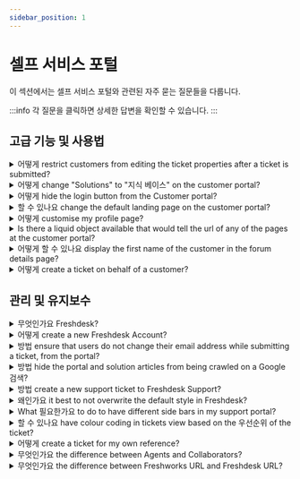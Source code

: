 ```yaml
---
sidebar_position: 1
---
```


# 셀프 서비스 포털

이 섹션에서는 셀프 서비스 포털와 관련된 자주 묻는 질문들을 다룹니다.

:::info
각 질문을 클릭하면 상세한 답변을 확인할 수 있습니다.
:::


## 고급 기능 및 사용법

<details>
<summary>어떻게 restrict customers from editing the ticket properties after a ticket is submitted?</summary>

<p><span style={{ fontSize: "16px" }}>You can use the below-displayed code to restrict the customer from editing the ticket fields after a ticket is submitted. </span></p><p><span style={{ fontSize: "16px" }}><br /></span></p><p><span dir="ltr" style={{ fontSize: "16px" }}>Please navigate to <strong>Admin</strong>--&gt; Channels &gt; <strong dir="ltr">Portals </strong>--&gt;<strong dir="ltr">Customize portal</strong>--&gt;<strong>Layout &amp; pages</strong>--&gt;<strong>Portal pages</strong>--&gt;paste the below code under the <strong>T</strong><strong>icket details</strong> section,</span></p><p><span style={{ fontSize: "16px" }}><br /></span></p><p><span style={{ fontSize: "16px" }}>&lt;script&gt;</span></p><p><span style={{ fontSize: "16px" }}> jQuery('#portal_ticket_form .controls').each(function() { </span></p><p><span style={{ fontSize: "16px" }}> jQuery(this).children().attr('disabled','disabled'); </span></p><p><span style={{ fontSize: "16px" }}> });</span></p><p><span style={{ fontSize: "16px" }}> jQuery('#helpdesk_ticket_submit').attr('disabled','disabled')</span></p><p><span style={{ fontSize: "16px" }}>&lt;/script&gt;</span></p><p><span style={{ fontSize: "16px" }}><br /></span></p><p><span style={{ fontSize: "16px" }}>This would be possible only from the <strong>Estate</strong> plan onwards in Freshdesk. </span></p><p><br /></p>

</details>

<details>
<summary>어떻게 change "Solutions" to "지식 베이스" on the customer portal?</summary>

<p ><span dir="ltr" style={{ fontSize: "16px", fontFamily: "Arial" }}>Please go to <strong dir="ltr" style={{ fontFamily: "Arial" }}>Admin &gt; Channels &gt; Portals &gt; Customize &gt; Edit theme &gt; Layouts &amp; Pages</strong> and make the following changes.</span></p><p style={{ fontFamily: "Arial" }}><span style={{ fontFamily: "Helvetica Neue" }}><br /><img src="#" style={{ width: "auto", fontFamily: "Arial" }} class="fr-fic fr-fil fr-dib" /><span style={{ fontSize: "16px", fontFamily: "Arial" }}><br /></span></span></p><p style={{ fontFamily: "Arial" }}><span style={{ fontFamily: "Helvetica Neue" }}><span style={{ fontSize: "16px", fontFamily: "Arial" }}><strong style={{ fontFamily: "Arial" }}>Header:</strong></span></span></p><div><pre contenteditable="false" rel="highlighter">&lt;script&gt; jQuery('#header-tabs a[href='/support/solutions']').text('Knowledge base'); &lt;/script&gt;</pre></div><div style={{ fontFamily: "Arial" }}><br /></div><div></div><p style={{ fontFamily: "Arial" }}><span style={{ fontFamily: "Helvetica Neue" }}><span style={{ fontSize: "16px", fontFamily: "Arial" }}><strong dir="ltr" style={{ fontFamily: "Arial" }}>Footer</strong><strong style={{ fontFamily: "Arial" }}>:</strong></span></span></p><div style={{ fontFamily: "Arial" }}><pre contenteditable="false" rel="highlighter" style={{ fontFamily: "Arial" }}><span style={{ fontFamily: "Helvetica Neue" }}>&lt;script&gt; jQuery('.footer-links a[href='/support/solutions']').text('Knowledge base'); &lt;/script&gt;</span></pre></div><p style={{ fontFamily: "Arial" }}><span style={{ fontFamily: "Helvetica Neue" }}><span style={{ fontSize: "16px", fontFamily: "Arial" }}><br /></span></span></p><p style={{ fontFamily: "Arial" }}><span style={{ fontFamily: "Helvetica Neue" }}><span style={{ fontSize: "16px", fontFamily: "Arial" }}><strong style={{ fontFamily: "Arial" }}>Search results:</strong></span></span></p><div style={{ fontFamily: "Arial" }}><pre contenteditable="false" rel="highlighter" style={{ fontFamily: "Arial" }}>&lt;script&gt; jQuery('.nav-filter li a[href^='/support/search/solutions?term']').text('Knowledge Base'); &lt;/script&gt;</pre></div><p style={{ fontFamily: "Arial" }}><span style={{ fontFamily: "Helvetica Neue" }}><br /></span></p><p style={{ fontFamily: "Arial" }}><span style={{ fontFamily: "Helvetica Neue" }}><span style={{ fontSize: "16px", fontFamily: "Arial" }}><strong style={{ fontFamily: "Arial" }}>Note</strong>:&nbsp;</span></span></p><p style={{ fontFamily: "Arial" }}><span style={{ fontFamily: "Helvetica Neue" }}><br /></span></p><p style={{ fontFamily: "Arial" }}><span style={{ fontFamily: "Helvetica Neue" }}><span style={{ fontSize: "16px", fontFamily: "Arial" }}>1)This can only be done on accounts in the <strong dir="ltr" style={{ fontFamily: "Arial" }}>Estate and Forest plan (older plan structure)</strong>.</span></span></p><p style={{ fontFamily: "Arial" }}><span style={{ fontFamily: "Helvetica Neue" }}><span style={{ fontSize: "16px", fontFamily: "Arial" }}>2)If multiple languages are set up on the helpdesk, you would need to specify the languages.</span></span></p><p style={{ fontFamily: "Arial" }}><span style={{ fontFamily: "Helvetica Neue" }}><br /></span></p><p style={{ fontFamily: "Arial" }}><span style={{ fontFamily: "Helvetica Neue" }}><span dir="ltr" style={{ fontSize: "16px", fontFamily: "Arial" }}>For example, if the helpdesk languages are English and French, here is the script for header:</span></span></p><p style={{ fontFamily: "Arial" }}><span style={{ fontFamily: "Helvetica Neue" }}><br /></span></p><div style={{ fontFamily: "Arial" }}><pre contenteditable="false" rel="highlighter" style={{ fontFamily: "Arial" }}><span style={{ fontFamily: "Helvetica Neue" }}>&lt;script&gt; jQuery('#header-tabs a[href="/en/support/solutions"]').text("Knowledgebase"); jQuery('#header-tabs a[href="/fr/support/solutions"]').text("Base de connaissances"); &lt;/script&gt;</span></pre></div><p style={{ fontFamily: "Arial" }}><span style={{ fontFamily: "Helvetica Neue" }}><span dir="ltr" style={{ fontSize: "16px", fontFamily: "Arial" }}>To learn more about portal customization, click <a href="https://support.freshdesk.com/en/support/solutions/articles/50000003754">here</a>.</span></span></p><p ><span style={{ fontFamily: "Helvetica Neue" }}><br /></span></p><p ><br /></p>

</details>

<details>
<summary>어떻게 hide the login button from the Customer portal?</summary>

<p ><span style={{ fontSize: "16px" }}>If you do not wish your customers to login to your portal, but only to view the content which is made available on it, you could hide the login button from your portal.&nbsp;</span></p><p ><br /></p><p ><span style={{ fontSize: "16px" }}>To hide the login button, you can use the following code under the Stylesheet section:</span></p><div><pre contenteditable="false" rel="highlighter">a[href*='login'] {display:none;}</pre></div><p ><span style={{ fontSize: "16px" }}><br /></span></p><p ><span dir="ltr" style={{ fontSize: "16px" }}>This can be found under <strong dir="ltr">Admin --&gt; Channels --&gt; Portals --&gt; Customize --&gt; Edit theme &gt; Stylesheet&nbsp;</strong>and would be available from the <strong >Garden</strong> plan onwards.</span></p><p ><br /></p><p ><span dir="ltr" style={{ fontSize: "16px" }}><img src="#" style={{ width: "auto" }} class="fr-fic fr-fil fr-dib" /></span><br /></p>

</details>

<details>
<summary>할 수 있나요 change the default landing page on the customer portal?</summary>

<p ><span style={{ fontSize: "16px" }}>The default behavior in Freshdesk is that the users will be redirected to the <strong >Portal Home </strong>page when they access the Customer portal.</span></p><p ><span style={{ fontSize: "16px" }}><br /></span></p><p ><span style={{ fontSize: "16px" }}>If you are looking to show the Tickets page or the Solutions page instead of the portal home, below is a small hack to do that. </span></p><p ><span style={{ fontSize: "16px" }}><br /></span></p><p ><span style={{ fontSize: "16px" }}>Please add this code under <strong dir="ltr">Admin --&gt; Channels --&gt; Portals --&gt; Customize portal --&gt; Layout &amp; Pages --&gt; Portal pages --&gt; Portal home.</strong></span></p><p ><span style={{ fontSize: "16px" }}><br /></span></p><pre contenteditable="false" rel="highlighter"><span style={{ fontSize: "16px" }}><code >&lt;script type='text/javascript'&gt;<br /> window.location.href = 'https://domain.freshdesk.com/support/solutions';<br />&lt;/script&gt;</code></span></pre><p ><span style={{ fontSize: "16px" }}></span></p><p ><span style={{ fontSize: "16px" }}>This code will redirect the user to the solutions page when they access the portal home page. Similarly, You could replace the URL with the tickets page URL to redirect users to the tickets page.</span></p><p ><br /></p><p ><span style={{ fontSize: "16px" }}>This is available only from the Estate plan onwards.</span></p><p ><br /></p><p ><span style={{ fontSize: "16px" }}><strong >Note</strong>: In the code, please replace domain.freshdesk.com with your Freshdesk URL.</span></p><p ><br /></p>

</details>

<details>
<summary>어떻게 customise my profile page?</summary>

<p>If you are looking to customise the profile page, you can style it with the scripts in the header that will be carried to the profile page. The 'Edit' page has Header and Footer.</p>

</details>

<details>
<summary>Is there a liquid object available that would tell the url of any of the pages at the customer portal?</summary>

<p>“Current_page_name” This is a liquid object used to cull out the name of the current page. Through this, you can see the portal homepage, New Ticket Page, Solutions Page, Edit Page etc. As a workaround, you can use jQuery scripts to get the current page URL.</p>

</details>

<details>
<summary>어떻게 할 수 있나요 display the first name of the customer in the forum details page?</summary>

<p dir="ltr">Go to <strong>Admin &gt; Channels &gt; Portal &gt; Customize portal &gt; Layouts &amp; Pages &gt; Portal pages &gt;Discussions &gt; Topic View</strong>. Replace user.name as user.firstname in the places where user.name is mentioned in the css code of the topic view page. </p>

</details>

<details>
<summary>어떻게 create a ticket on behalf of a customer?</summary>

<p>At times, there might be instances where you need to create a ticket on behalf of a customer who reached out to you directly, or for proactive support.</p><p><br /></p><p dir="ltr">You can do this under <strong>'+New' -&gt; New Ticket</strong>. You enter the Requester Information, Ticket Subject, and Description and other mandatory fields to raise a ticket on behalf of the Requester.</p><p dir="ltr"><br /></p><p dir="ltr"><img src="#" style={{ width: "auto" }} class="fr-fic fr-fil fr-dib" /></p>

</details>


## 관리 및 유지보수

<details>
<summary>무엇인가요 Freshdesk?</summary>

<p >Freshdesk, the online customer engagement solution from Freshworks, lets you streamline your company's customer support using the <a href="https://www.freshworks.com/products/what-is-freshdesk/">customer service software</a> and helps you to efficiently manage your customers as you scale. Here's what you can do with Freshdesk,</p><ul ><li >Track and manage incoming tickets from multiple channels into one single view</li><li >Support customers across various platforms like email, phone, call, chat, social media, and other messaging apps</li><li >Collaborate with multiple teams within your company to split, assign and resolve queries faster as a team</li><li >Automate redundant tasks like agent assignment based on the skill, workload, and availability</li><li >Empower customers with a comprehensive knowledge base and self-service portal&nbsp;</li><li >Analyze and gather critical insights on agent performances and customer experience with advanced analytics</li><li >Customize Freshdesk completely to suit your business requirements</li><li dir="ltr">Leverage AI and ML capabilities of Freddy, to take some work off your agents and provide faster resolutions to customers, without compromising on the quality<br /><br />You can sign up for a free trial <a href="https://freshdesk.com/signup" rel="noopener noreferrer" target="_blank">here</a>.</li></ul>

</details>

<details>
<summary>어떻게 create a new Freshdesk Account?</summary>

<p>You can create one from under freshdesk.com, using the '<strong>Sign up'</strong> option. The website will collect your contact information before creating a new Freshdesk Trial Account for you.<br /><br />Alternatively, you can use the below link to sign up for a new Freshdesk account -<br /><a href="https://freshdesk.com/signup">https://freshdesk.com/signup</a><br /><br />Happy Supporting!</p>

</details>

<details>
<summary>방법 ensure that users do not change their email address while submitting a ticket, from the portal?</summary>

<p><span rel="tempredactor" style={{ fontSize: "16px" }}>You can pre-populate the users' email addresses and grey-out the field so that they will not be able to edit the email address when the user is logged in. This can be done by greying out the 'Requester' field using a jQuery script.</span></p><p><span style={{ fontSize: "16px" }}><br /></span></p><p><span style={{ fontSize: "16px" }}><span rel="tempredactor">The code that you'll have to use is - </span></span></p><p><span style={{ fontSize: "16px" }}><span rel="tempredactor"><br /></span></span></p><p><span style={{ fontSize: "16px" }}><span rel="tempredactor">{% if portal.has_user_signed_in %}</span></span></p><p><span style={{ fontSize: "16px" }}><span rel="tempredactor">&lt;script type='text/javascript'&gt;</span></span></p><p><span style={{ fontSize: "16px" }}><span rel="tempredactor">jQuery('#helpdesk_ticket_email').prop('disabled', true);</span></span></p><p><span style={{ fontSize: "16px" }}><span rel="tempredactor">&lt;/script&gt;</span></span></p><p><span style={{ fontSize: "16px" }}><span rel="tempredactor">{% endif %}</span></span></p><p><span style={{ fontSize: "16px" }}><span rel="tempredactor"><br /></span></span></p><p><span style={{ fontSize: "16px" }}><span rel="tempredactor">You would have to place this code below the existing code under <strong>Adm</strong><strong dir="ltr">in --&gt; Channels --&gt; Portals --&gt; Customize portal --&gt; Layouts &amp; Pages --&gt; Portal Pages --&gt;</strong><strong>New Ticket</strong> and then click on <strong>Save &amp; Publish</strong>.</span></span></p><p><span style={{ fontSize: "16px" }}><br /></span></p><p><span style={{ fontSize: "16px" }}>This option would be available from the <strong>Estate</strong> plan onwards.</span></p>

</details>

<details>
<summary>방법 hide the portal and solution articles from being crawled on a Google 검색?</summary>

<p ><span style={{ fontSize: "16px" }}>To prevent the portal from being crawled on a Google Search, you can have the following code attached under Portal customizations. This would available only for accounts on the <strong >Estate and Forest plans</strong>, though. </span></p><p ><span style={{ fontSize: "16px" }}><br /></span></p><p dir="ltr"><span style={{ fontSize: "16px" }}>To hide the entire portal, please go to <strong dir="ltr">Admin --&gt; Channels --&gt; Portals --&gt; Customize portal --&gt; Layouts &amp; Pages --&gt; Portal Layout --&gt; Head </strong>and add the below mentioned tag:</span></p><p ><span style={{ fontSize: "16px" }}><br /></span></p><p ><span style={{ fontSize: "16px" }}><strong ><em >&lt;META NAME='ROBOTS' CONTENT='NOINDEX, NOFOLLOW'&gt;</em></strong></span></p><p ><span style={{ fontSize: "16px" }}><br /></span></p><p ><span style={{ fontSize: "16px" }}>If you are looking to hide only the Solutions tab from being crawled, please paste the following tag- </span></p><p ><span style={{ fontSize: "16px" }}><strong ><em ><br /></em></strong></span></p><p ><span style={{ fontSize: "16px" }}><em ><strong >{% if current_tab == 'solutions' %}</strong></em></span></p><p ><span style={{ fontSize: "16px" }}><em ><strong >&lt;meta name='robots' content='noindex, nofollow'&gt;</strong></em></span></p><p ><span style={{ fontSize: "16px" }}><strong ><em >{% endif %}</em></strong></span></p><p ><span style={{ fontSize: "16px" }}><br /></span></p><p ><span style={{ fontSize: "16px" }}><br /></span></p><p ><br /></p>

</details>

<details>
<summary>방법 create a new support ticket to Freshdesk Support?</summary>

<p dir="ltr" style={{ textAlign: "left" }}>Using our Help widget, you can easily search and browse through our FAQs. To create a ticket click <strong>'Get in touch'&nbsp;</strong>option. Alternatively, you could also write to <strong>support@freshdesk.com</strong>. You can also use our chat support if you have subscribed for a plan where you can engage with our bot/agent and have a ticket created.</p><p style={{ textAlign: "left" }}><br /></p><p style={{ textAlign: "center" }}><br /><span style={{ caretColor: "rgb(0, 0, 0)", color: "rgb(0, 0, 0)" }}><img width="232px;" height="407px;" src="#" class="fr-fic fr-dii fr-bordered" /><span style={{ caretColor: "rgb(0, 0, 0)", color: "rgb(0, 0, 0)" }}><img width="232px;" height="406px;" src="#" class="fr-fic fr-dii fr-bordered" /></span></span></p><p style={{ textAlign: "center" }}><br /></p><p style={{ textAlign: "center" }}><br /></p><p style={{ textAlign: "left" }}><br /></p>

</details>

<details>
<summary>왜인가요 it best to not overwrite the default style in Freshdesk?</summary>

<p>It is always best to write your own elements since you have access and the space to write your own script, HTML. This way, your elements are independent from the default elements we have provided and would not result in the page breaking. For instance, we could have used the style of the header in more than one place in the website and so overwriting it will automatically reflect it in the other places of the website.</p>

</details>

<details>
<summary>What 필요한가요 to do to have different side bars in my support portal?</summary>

<p>To have different side bars, you need to enclose class under a parent element. </p><p><br /></p><p>Example:</p><p>.custom-homepage {</p><p> .sidebar{</p><p> //your css code here</p><p> }</p><p>}</p><p>.custom-category-page {</p><p> .sidebar{</p><p> //your css code here</p><p> }</p><p>}</p>

</details>

<details>
<summary>할 수 있나요 have colour coding in tickets view based on the 우선순위 of the ticket?</summary>

<p>The page is not customisable and so it is not possible to achieve the color coding using a custom script. However, by default, you can see the color coding on the sidebar based on priority as:</p><p dir="ltr"><br /></p><p dir="ltr"><img src="#" style={{ width: "237px" }} class="fr-fic fr-fil fr-dib" /></p><p><br /></p>

</details>

<details>
<summary>어떻게 create a ticket for my own reference?</summary>

<p>At times, an agent might need tickets for his/her own reference.</p><p><br /></p><p>Such a ticket can be created by clicking on <strong>New ticket</strong> icon from the Menu bar. The SLA timers would still be ticking on such tickets.</p><p><br /></p><p>As a workaround, the agent can send in an email ticket (send an email to the support email address) and then reply or can add a public note to the same ticket from Freshdesk, this way the First response SLA would not be violated.</p><p><br /></p>

</details>

<details>
<summary>무엇인가요 the difference between Agents and Collaborators?</summary>

<p dir="ltr" style={{ lineHeight: "1.38", marginBottom: "0pt" }}><span dir="ltr" style={{ fontSize: "16px", fontFamily: "Arial, Helvetica, sans-serif", color: "rgb(14, 16, 26)", fontWeight: "400" }}>An agent is a user in your helpdesk who takes care of the support activities as a full-time job. An agent can be assigned the role of an admin, supervisor or given a custom role with specified duties.&nbsp;</span></p><p style={{ fontFamily: "Arial, Helvetica, sans-serif", fontSize: "16px" }}><span style={{ fontSize: "16px" }}><span style={{ fontFamily: "Arial,Helvetica,sans-serif" }}><br /></span></span></p><p dir="ltr" style={{ lineHeight: "1.38", marginBottom: "0pt", fontFamily: "Arial, Helvetica, sans-serif", fontSize: "16px" }}><span style={{ fontSize: "16px" }}><span style={{ fontFamily: "Arial,Helvetica,sans-serif" }}><span style={{ color: "rgb(14, 16, 26)", fontWeight: "400" }}>However, a collaborator is a third-party member you invite to be part of a support ticket. These collaborators are not part of your helpdesk but can be added to specific tickets as a one-time activity.&nbsp;</span></span></span></p><p style={{ fontFamily: "Arial, Helvetica, sans-serif", fontSize: "16px" }}><span style={{ fontSize: "16px" }}><span style={{ fontFamily: "Arial,Helvetica,sans-serif" }}><br /></span></span></p><p dir="ltr" style={{ lineHeight: "1.38", marginBottom: "0pt", fontFamily: "Arial, Helvetica, sans-serif", fontSize: "16px" }}><span style={{ fontSize: "16px" }}><span style={{ fontFamily: "Arial,Helvetica,sans-serif" }}><span style={{ color: "rgb(14, 16, 26)", fontWeight: "400" }}>A few scenarios where you can add collaborators are to provide approvals on a refund request, provide insights on a business use case or give information related to resolving the ticket.</span></span></span></p><p style={{ fontFamily: "Arial, Helvetica, sans-serif", fontSize: "16px" }}><span style={{ fontSize: "16px" }}><span style={{ fontFamily: "Arial,Helvetica,sans-serif" }}><br /></span></span></p><p dir="ltr" style={{ lineHeight: "1.38", marginBottom: "0pt", fontFamily: "Arial, Helvetica, sans-serif", fontSize: "16px" }}><span style={{ fontSize: "16px" }}><span style={{ fontFamily: "Arial,Helvetica,sans-serif" }}><span style={{ color: "rgb(14, 16, 26)", fontWeight: "400" }}>Admins can invite</span><a href="https://support.freshdesk.com/en/support/solutions/articles/50000003573-how-to-set-up-collaborators-"><span style={{ color: "rgb(74, 110, 224)", fontWeight: "400", textDecorationSkipInk: "none" }}>&nbsp;</span></a><a href="https://support.freshdesk.com/en/support/solutions/articles/50000003573-how-to-set-up-collaborators-">Collaborators</a></span><span style={{ color: "rgb(14, 16, 26)", fontWeight: "400" }}>&nbsp;from outside the team to your Freshdesk account to collaborate on tickets or give your agents the privilege to invite collaborators.</span></span></p><p style={{ fontFamily: "Arial, Helvetica, sans-serif", fontSize: "16px" }}><span style={{ fontSize: "16px" }}><span style={{ fontFamily: "Arial,Helvetica,sans-serif" }}><br /></span></span></p><p dir="ltr" style={{ lineHeight: "1.38", marginBottom: "0pt" }}><span style={{ fontFamily: "Arial, Helvetica, sans-serif", fontSize: "16px" }}><span style={{ color: "rgb(14, 16, 26)", fontWeight: "400" }}>Collaborators will then receive an email inviting them to log into their Freshdesk account. They can then view the ticket and customer details and collaborate by responding to the private note and helping full-time agents resolve the ticket faster.</span></span></p><p><br /></p>

</details>

<details>
<summary>무엇인가요 the difference between Freshworks URL and Freshdesk URL?</summary>

<p dir="ltr" style={{ lineHeight: "1.38", marginBottom: "0pt" }}><span dir="ltr" style={{ fontSize: "12pt", fontFamily: "Arial", color: "rgb(0, 0, 0)", fontWeight: "700" }}>Freshworks Neo Platform</span><span style={{ fontFamily: "Helvetica Neue" }}><span style={{ fontSize: "12pt", color: "rgb(0, 0, 0)", fontWeight: "400", fontFamily: "Arial" }}>&nbsp;is a flexible, end-to-end, AI-powered enterprise platform that offers a set of services that are leveraged by all the applications in the Freshworks portfolio. It is a&nbsp;</span><span style={{ fontSize: "12pt", color: "rgb(0, 0, 0)", fontWeight: "700", fontFamily: "Arial" }}>centralized console</span><span style={{ fontSize: "12pt", color: "rgb(0, 0, 0)", fontWeight: "400", fontFamily: "Arial" }}>&nbsp;offering customizable security and administration solutions across Freshworks products. Admins can leverage different authentication and authorization solutions, various security controls to customize, and simplified agent and account management. <br />&nbsp;</span></span></p><p dir="ltr" style={{ lineHeight: "1.38", marginBottom: "0pt" }}><span style={{ fontFamily: "Helvetica Neue" }}><span style={{ fontSize: "12pt", color: "rgb(0, 0, 0)", fontWeight: "400", fontFamily: "Arial" }}>When you first sign up for a Freshworks product, an Organization is created. You can access the Neo Admin Center using the&nbsp;</span><span style={{ fontSize: "12pt", color: "rgb(0, 0, 0)", fontWeight: "700", fontFamily: "Arial" }}>Organization URL or Freshworks URL</span><span style={{ fontSize: "12pt", color: "rgb(0, 0, 0)", fontWeight: "400", fontFamily: "Arial" }}>&nbsp;that looks something like this:&nbsp;</span><a href="mailto:yourcompany@freshworks.com" style={{ fontFamily: "Arial" }}><span style={{ fontSize: "12pt", color: "rgb(17, 85, 204)", fontWeight: "400", textDecorationSkipInk: "none", fontFamily: "Arial" }}>yourcompany@freshworks.com</span></a><span style={{ fontSize: "12pt", color: "rgb(0, 0, 0)", fontWeight: "400", fontFamily: "Arial" }}>. It binds every customer accounts across the Freshworks portfolio together. As an organization admin, you can easily access all the accounts, security settings, and agents under a single glass pane. <br /><br />When you sign up for a&nbsp;</span><span style={{ fontSize: "12pt", color: "rgb(0, 0, 0)", fontWeight: "700", fontFamily: "Arial" }}>standalone Freshdesk account</span><span style={{ fontSize: "12pt", color: "rgb(0, 0, 0)", fontWeight: "400", fontFamily: "Arial" }}>, you will be provided with a&nbsp;</span><span style={{ fontSize: "12pt", color: "rgb(0, 0, 0)", fontWeight: "700", fontFamily: "Arial" }}>Freshdesk URL</span></span><span style={{ fontSize: "12pt", fontFamily: "Arial", color: "rgb(0, 0, 0)", fontWeight: "400" }}>&nbsp;address or subdomain that your admins and agents will use to log in to your Freshdesk account. <span style={{ fontSize: "12pt", color: "rgb(0, 0, 0)", fontWeight: "400", fontFamily: "Arial" }}>Your customers will also use it to access your self-service portal. E.g.,&nbsp;</span><a href="https://acmesupport.freshdesk.com/"><span dir="ltr" style={{ fontSize: "12pt", color: "rgb(17, 85, 204)", fontWeight: "400", textDecorationSkipInk: "none" }}>acmesupport.freshdesk.com</span></a></span></p>

</details>

